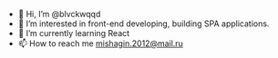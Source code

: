 - 👋 Hi, I’m @blvckwqqd
- 👀 I’m interested in front-end developing, building SPA applications.
- 🌱 I’m currently learning React
- 📫 How to reach me mishagin.2012@mail.ru

<!---
blvckwqqd/blvckwqqd is a ✨ special ✨ repository because its `README.md` (this file) appears on your GitHub profile.
You can click the Preview link to take a look at your changes.
--->
